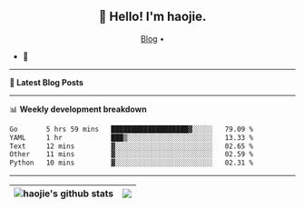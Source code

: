 <h2 align="center">👋 Hello! I'm haojie.</h2>
<p align="center">
  <a href="https://aoyouer.com">Blog</a> •
</p>


- 🔭 


-------

**📝 Latest Blog Posts**


-------

📊 **Weekly development breakdown**
<!--START_SECTION:waka-->

```txt
Go       5 hrs 59 mins   ███████████████████▓░░░░░   79.09 %
YAML     1 hr            ███▒░░░░░░░░░░░░░░░░░░░░░   13.33 %
Text     12 mins         ▓░░░░░░░░░░░░░░░░░░░░░░░░   02.65 %
Other    11 mins         ▓░░░░░░░░░░░░░░░░░░░░░░░░   02.59 %
Python   10 mins         ▓░░░░░░░░░░░░░░░░░░░░░░░░   02.31 %
```

<!--END_SECTION:waka-->

-------



| <img align="center" src="https://github-readme-stats.vercel.app/api?username=haojie06&show_icons=true&theme=graywhite&show_icons=true&count_private=true&include_all_commits=true&hide_border=true" alt="haojie's github stats" /> | <img align="center" src="https://github-readme-stats.vercel.app/api/top-langs/?username=haojie06&layout=compact&theme=graywhite&hide_border=true&hide=css,html" /> |
| ------------- | ------------- |


